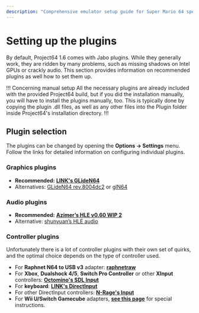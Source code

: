 ```yaml
---
description: "Comprehensive emulator setup guide for Super Mario 64 speedruns"
---
```


# Setting up the plugins

By default, Project64 1.6 comes with Jabo plugins. While they generally work, they are ridden by many problems, such as missing shadows on Intel GPUs or crackly audio. This section provides information on recommended plugins as well how to set them up.

!!! Concerning manual setup
All the necessary plugins are already included with the provided Project64 build, but if you did the installation manually, you will have to install the plugins manually, too. This is typically done by copying the plugin .dll files, as well as any other files into the Plugin folder inside Project64's installation directory.
!!!

## Plugin selection

The plugins can be changed by opening the **Options -> Settings** menu. Follow the links for detailed information on configuring individual plugins.

### Graphics plugins
- **Recommended:** [**LINK's GLideN64**](gliden64_link.md)
- Alternatives: [GLideN64 rev.8004dc2](gliden64_old.md) or [glN64](gln64.md)

### Audio plugins
- **Recommended:** [**Azimer’s HLE v0.60 WIP 2**](azi60.md)
- Alternative: [shunyuan’s HLE audio](shunyuan.md)

### Controller plugins
Unfortunately there is a lot of controller plugins with their own set of quirks, and the optimal choice depends on the type of controller used.

- For **Raphnet N64 to USB v3** adapter: [**raphnetraw**](raphnetraw.md)
- For **Xbox**, **Dualshock 4/5**, **Switch Pro Controller** or other **XInput** controllers: [**Octomino's SDL Input**](octomino.md)
- For **keyboard**: [**LINK's DirectInput**](keyboardinput.md)
- For other DirectInput controllers: [**N-Rage's Input**](nrage.md)
- For **Wii U/Switch Gamecube** adapters, [**see this page**](wiiu_gc.md) for special instructions.
